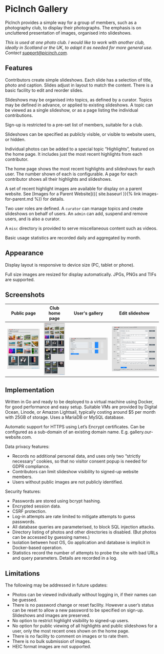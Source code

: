 # PicInch Gallery
PicInch provides a simple way for a group of members, such as a photography club, to display their photographs. The emphasis is on uncluttered presentation of images, organised into slideshows.

_This is used at one photo club. I would like to work with another club, ideally in Scotland or the UK, to adapt it as needed for more general use. Contact support@picinch.com._

## Features
Contributors create simple slideshows. Each slide has a selection of title, photo and caption. Slides adjust in layout to match the content. There is a basic facility to edit and reorder slides.

Slideshows may be organised into topics, as defined by a curator. Topics may be defined in advance, or applied to existing slideshows. A topic can be viewed as a single slideshow, or as a page listing the individual contributions.

Sign-up is restricted to a pre-set list of members, suitable for a club.

Slideshows can be specified as publicly visible, or visible to website users, or hidden.

Individual photos can be added to a special topic “Highlights”, featured on the home page. It includes just the most recent highlights from each contributor.

The home page shows the most recent highlights and slideshows for each user. The number shown of each is configurable. A page for each contributor shows all their highlights and slideshows.

A set of recent highlight images are available for display on a parent website. See [Images for a Parent Website]({{ site.baseurl }}{% link images-for-parent.md %}) for details.

Two user roles are defined. A `curator` can manage topics and create slideshows on behalf of users. An `admin` can add, suspend and remove users, and is also a curator.

A `misc` directory is provided to serve miscellaneous content such as videos.

Basic usage statistics are recorded daily and aggregated by month.

## Appearance
Display layout is responsive to device size (PC, tablet or phone).

Full size images are resized for display automatically. JPGs, PNGs and TIFs are supported.

## Screenshots

| Public page | Club home page | User's gallery | Edit slideshow |
|:-------------------------:|:-------------------------:|:-------------------------:|:-------------------------:|
|<a href="https://raw.githubusercontent.com/inchworks/picinch/master/docs/images/ss-public.png"><img src="https://raw.githubusercontent.com/inchworks/picinch/master/docs/images/ss-public.png" title="Public page" width="100%"></a>|<a href="https://raw.githubusercontent.com/inchworks/picinch/master/docs/images/ss-club.png"><img src="https://raw.githubusercontent.com/inchworks/picinch/master/docs/images/ss-club.png" title="Club home page" width="100%"></a>|<a href="https://raw.githubusercontent.com/inchworks/picinch/master/docs/images/ss-my-gallery.png"><img src="https://raw.githubusercontent.com/inchworks/picinch/master/docs/images/ss-my-gallery.png" title="User's gallery" width="100%"></a>|<a href="https://raw.githubusercontent.com/inchworks/picinch/master/docs/images/ss-edit-slideshow.png"><img src="https://raw.githubusercontent.com/inchworks/picinch/master/docs/images/ss-edit-slideshow.png" title="Edit slideshow" width="100%"></a>|

## Implementation
Written in Go and ready to be deployed to a virtual machine using Docker, for good performance and easy setup. Suitable VMs are provided by Digital Ocean, Linode, or Amazon Lightsail, typically costing around $5 per month with 25GB of storage.
Uses a MariaDB or MySQL database.

Automatic support for HTTPS using Let’s Encrypt certificates. Can be configured as a sub-domain of an existing domain name. E.g. gallery.our-website.com.

Data privacy features:
- Records no additional personal data, and uses only two “strictly necessary” cookies, so that no visitor consent popup is needed for GDPR compliance.
- Contributors can limit slideshow visibility to signed-up website members.
- Users without public images are not publicly identified.

Security features:
- Passwords are stored using bcrypt hashing.
- Encrypted session data.
- CSRF protection.
- Log-in attempts are rate limited to mitigate attempts to guess passwords.
- All database queries are parameterised, to block SQL injection attacks.
- Directory listing of photos and other directories is disabled. (But photos can be accessed by guessing names.)
- Isolation between host OS, Go application and database is implicit in Docker-based operation.
- Statistics record the number of attempts to probe the site with bad URLs and query parameters. Details are recorded in a log.

## Limitations
The following may be addressed in future updates:
- Photos can be viewed individually without logging in, if their names can be guessed.
- There is no password change or reset facility. However a user’s status can be reset to allow a new password to be specified on sign-up. Slideshows and images are preserved.
- No option to restrict highlight visibility to signed-up users.
- No option for public viewing of all highlights and public slideshows for a user, only the most recent ones shown on the home page.
- There is no facility to comment on images or to rate them.
- There is no bulk submission of images.
- HEIC format images are not supported.